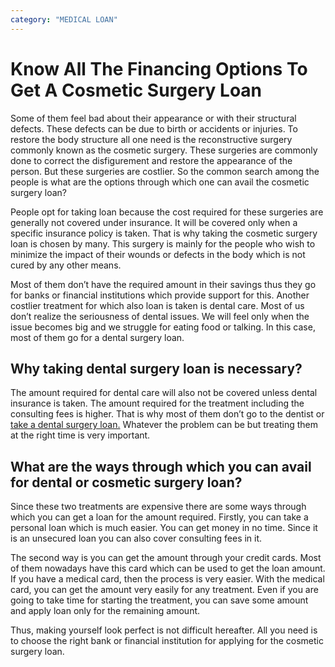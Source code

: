```yaml
---
category: "MEDICAL LOAN"
---
```


# Know All The Financing Options To Get A Cosmetic Surgery Loan

Some of them feel bad about their appearance or with their structural defects. These defects can be due to birth or accidents or injuries. To restore the body structure all one need is the reconstructive surgery commonly known as the cosmetic surgery. These surgeries are commonly done to correct the disfigurement and restore the appearance of the person. But these surgeries are costlier. So the common search among the people is what are the options through which one can avail the cosmetic surgery loan?

People opt for taking loan because the cost required for these surgeries are generally not covered under insurance. It will be covered only when a specific insurance policy is taken. That is why taking the cosmetic surgery loan is chosen by many. This surgery is mainly for the people who wish to minimize the impact of their wounds or defects in the body which is not cured by any other means.

Most of them don’t have the required amount in their savings thus they go for banks or financial institutions which provide support for this. Another costlier treatment for which also loan is taken is dental care. Most of us don’t realize the seriousness of dental issues. We will feel only when the issue becomes big and we struggle for eating food or talking. In this case, most of them go for a dental surgery loan.

## Why taking dental surgery loan is necessary?

The amount required for dental care will also not be covered unless dental insurance is taken. The amount required for the treatment including the consulting fees is higher. That is why most of them don’t go to the dentist or [take a dental surgery loan.](https://totalifestylecredit.weebly.com/blog/wondering-how-to-finance-dental-work-get-dental-surgery-loan) Whatever the problem can be but treating them at the right time is very important.

## What are the ways through which you can avail for dental or cosmetic surgery loan?

Since these two treatments are expensive there are some ways through which you can get a loan for the amount required. Firstly, you can take a personal loan which is much easier. You can get money in no time. Since it is an unsecured loan you can also cover consulting fees in it.

The second way is you can get the amount through your credit cards. Most of them nowadays have this card which can be used to get the loan amount. If you have a medical card, then the process is very easier. With the medical card, you can get the amount very easily for any treatment. Even if you are going to take time for starting the treatment, you can save some amount and apply loan only for the remaining amount.

Thus, making yourself look perfect is not difficult hereafter. All you need is to choose the right bank or financial institution for applying for the cosmetic surgery loan.
